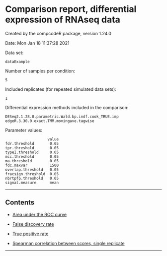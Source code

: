
# Comparison report, differential expression of RNAseq data
Created by the compcodeR package, version 1.24.0

Date: Mon Jan 18 11:37:28 2021

Data set:

```
dataExample
```
Number of samples per condition:

```
5
```
Included replicates (for repeated simulated data sets):

```
1
```
Differential expression methods included in the comparison:

```
DESeq2.1.28.0.parametric.Wald.bp.indf.cook_TRUE.imp
edgeR.3.30.0.exact.TMM.movingave.tagwise
```
Parameter values:

```
                   value
fdr.threshold       0.05
tpr.threshold       0.05
typeI.threshold     0.05
mcc.threshold       0.05
ma.threshold        0.05
fdc.maxvar          1500
overlap.threshold   0.05
fracsign.threshold  0.05
nbrtpfp.threshold   0.05
signal.measure      mean
```
---

<a name='contents'></a>
## Contents
- [Area under the ROC curve](#auc)

- [False discovery rate](#fdr)

- [True positive rate](#tpr)

- [Spearman correlation between scores, single replicate](#correlation)

---










